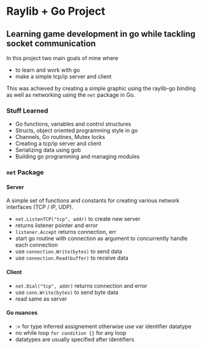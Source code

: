 # Raylib + Go Project
## Learning game development in go while tackling socket communication

In this project two main goals of mine where
 - to learn and work with go
 - make a simple tcp/ip server and client

This was achieved by creating a simple graphic using the raylib-go binding as well as networking using the `net` package in Go.


### Stuff Learned
 - Go functions, variables and control structures
 - Structs, object oriented programming style in go
 - Channels, Go routines, Mutex locks
 - Creating a tcp/ip server and client
 - Serializing data using gob
 - Building go programming and managing modules


### `net` Package

#### Server

A simple set of functions and constants for creating various network interfaces (TCP / IP, UDP). 
- `net.ListenTCP("tcp", addr)` to create new server
- returns listener pointer and error
- `listener.Accept` returns connection, err
- start go routine with connection as argument to concurrently handle each connection
- use `connection.Write(bytes)` to send data
- use `connection.Read(buffer)` to receive data
#### Client
- `net.Dial("tcp", addr)` returns connection and error
- use `conn.Write(bytes)` to send byte data
- read same as server

#### Go nuances

- := for type inferred assignement otherwise use var identifier datatype
- no while loop `for condition {}` for any loop
- datatypes are usually specified after identifiers

